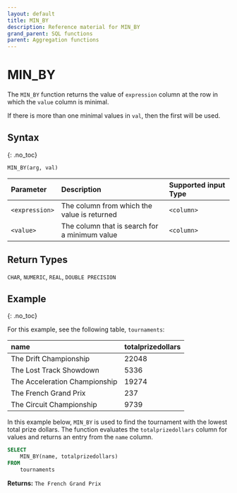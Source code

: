 ```yaml
---
layout: default
title: MIN_BY
description: Reference material for MIN_BY
grand_parent: SQL functions
parent: Aggregation functions
---
```



# MIN\_BY

The `MIN_BY` function returns the value of `expression` column at the row in which the `value` column is minimal.

If there is more than one minimal values in `val`, then the first will be used.

## Syntax
{: .no_toc}

```sql
MIN_BY(arg, val)
```

| Parameter | Description                                        | Supported input Type |
| :--------- | :-------------------------------------------------|:---------------------|
| `<expression>`   | The column from which the value is returned | `<column>`           |
| `<value>`   | The column that is search for a minimum value    | `<column>`           |

## Return Types
`CHAR`, `NUMERIC`, `REAL`, `DOUBLE PRECISION`

## Example
{: .no_toc}

For this example,  see the following table, `tournaments`:

| name                          | totalprizedollars |
| :-----------------------------| :-----------------| 
| The Drift Championship        | 22048             |
| The Lost Track Showdown       | 5336              |
| The Acceleration Championship | 19274             |
| The French Grand Prix         | 237               |
| The Circuit Championship      | 9739              |


In this example below, `MIN_BY` is used to find the tournament with the lowest total prize dollars. The function evaluates the `totalprizedollars` column for values and returns an entry from the `name` column. 

```sql
SELECT
	MIN_BY(name, totalprizedollars)
FROM
	tournaments
```

**Returns:** `The French Grand Prix`
